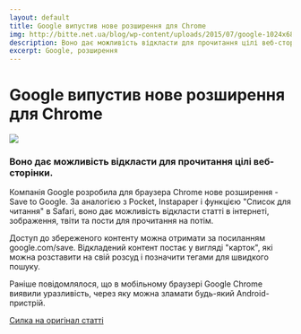 ```yaml
---
layout: default
title: Google випустив нове розширення для Chrome
img: http://bitte.net.ua/blog/wp-content/uploads/2015/07/google-1024x682.jpg
description: Воно дає можливість відкласти для прочитання цілі веб-сторінки. Компанія Google розробила для браузера Chrome нове розширення - Save to Google.
excerpt: Google, розширення
---
```


# Google випустив нове розширення для Chrome

![ ](http://bitte.net.ua/blog/wp-content/uploads/2015/07/google-1024x682.jpg " ")

### Воно дає можливість відкласти для прочитання цілі веб-сторінки.

Компанія Google розробила для браузера Chrome нове розширення - Save to Google.
За аналогією з Pocket, Instapaper і функцією "Список для читання" в Safari, воно дає можливість відкласти статті в інтернеті, зображення, твіти та пости для прочитання на потім.

Доступ до збереженого контенту можна отримати за посиланням google.com/save.
Відкладений контент постає у вигляді "карток", які можна розставити на свій розсуд і позначити тегами для швидкого пошуку.

Раніше повідомлялося, що в мобільному браузері Google Chrome виявили уразливість, через яку можна зламати будь-який Android-пристрій.


[Силка на оригінал статті](http://ua.korrespondent.net/business/web/3669963-Google-vypustyv-nove-rozshyrennia-dlia-Chrome " ")